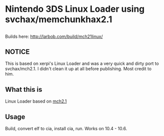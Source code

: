 # Nintendo 3DS Linux Loader using svchax/memchunkhax2.1

##
Builds here: http://larbob.com/build/mch21linux/

## NOTICE

This is based on xerpi's Linux Loader and was a very quick and dirty port to svchax/mch2.1. I didn't clean it up at all before publishing. Most credit to him. 

## What this is

Linux Loader based on [mch2.1](https://github.com/aliaspider/svchax)

## Usage

Build, convert elf to cia, install cia, run.
Works on 10.4 - 10.6.


